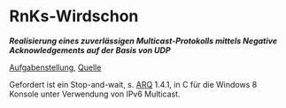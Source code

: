 # RnKs-Wirdschon

***Realisierung eines zuverlässigen Multicast-Protokolls mittels Negative Acknowledgements auf der Basis von UDP***

[Aufgabenstellung](Aufgabenstellung.md), [Quelle](http://www.htw-dresden.de/~skuehn/Praktikum/rnks/Programmieraufgabe_APL.pdf)

Gefordert ist ein Stop-and-wait, s. [ARQ](https://tools.ietf.org/html/rfc3366)  1.4.1, in C für die Windows 8 Konsole unter Verwendung von IPv6 Multicast.
